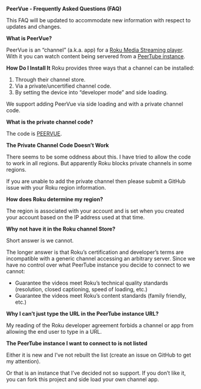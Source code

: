 **PeerVue - Frequently Asked Questions (FAQ)**

This FAQ will be updated to accommodate new information with respect to updates and changes.

**What is PeerVue?**

PeerVue is an “channel” (a.k.a. app) for a [Roku Media Streaming player](https://en.wikipedia.org/wiki/Roku#Roku_streaming_players). With it you can watch content being servered from a [PeerTube instance](https://joinpeertube.org/).

**How Do I Install It**
Roku provides three ways that a channel can be installed:

1. Through their channel store.
2. Via a private/uncertified channel code.
3. By setting the device into “developer mode” and side loading.

We support adding PeerVue via side loading and with a private channel code.

**What is the private channel code?**

The code is [PEERVUE](https://my.roku.com/add/PEERVUE).

**The Private Channel Code Doesn’t Work**

There seems to be some oddness about this. I have tried to allow the code to work in all regions. But apparently Roku blocks private channels in some regions.

If you are unable to add the private channel then please submit a GitHub issue with your Roku region information.

**How does Roku determine my region?**

The region is associated with your account and is set when you created your account based on the IP address used at that time.

**Why not have it in the Roku channel Store?**

Short answer is we cannot.

The longer answer is that Roku’s certification and developer’s terms are incompatible with a generic channel accessing an arbitrary server. Since we have no control over what PeerTube instance you decide to connect to we cannot:
* Guarantee the videos meet Roku’s technical quality standards (resolution, closed captioning, speed of loading, etc.)
* Guarantee the videos meet Roku’s content standards (family friendly, etc.)

**Why I can’t just type the URL in the PeerTube instance URL?**

My reading of the Roku developer agreement forbids a channel or app from allowing the end user to type in a URL.

**The PeerTube instance I want to connect to is not listed**

Either it is new and I've not rebuilt the list (create an issue on GitHub to get my attention).

Or that is an instance that I’ve decided not so support. If you don’t like it, you can fork this project and side load your own channel app.
